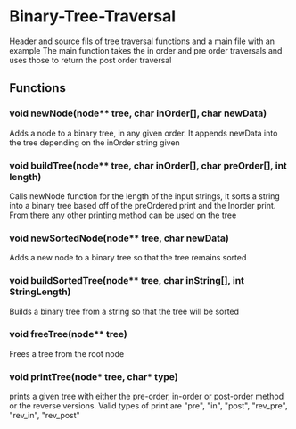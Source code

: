 # Binary-Tree-Traversal
Header and source fils of tree traversal functions and a main file with an example
The main function takes the in order and pre order traversals and uses those to return the post order traversal

## Functions

### void newNode(node** tree, char inOrder[], char newData)
  Adds a node to a binary tree, in any given order. It appends newData into the tree depending on the inOrder string given

### void buildTree(node** tree, char inOrder[], char preOrder[], int length)
  Calls newNode function for the length of the input strings, it sorts a string into a binary tree based off of the preOrdered print and the Inorder print. From there any other printing method can be used on the tree

### void newSortedNode(node** tree, char newData)
  Adds a new node to a binary tree so that the tree remains sorted

### void buildSortedTree(node** tree, char inString[], int StringLength)
  Builds a binary tree from a string so that the tree will be sorted

### void freeTree(node** tree)
  Frees a tree from the root node

### void printTree(node* tree, char* type)
  prints a given tree with either the pre-order, in-order or post-order method or the reverse versions. Valid types of print are "pre", "in", "post", "rev_pre", "rev_in", "rev_post"
